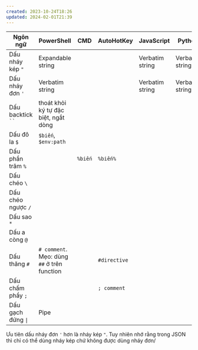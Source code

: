 ```yaml
---
created: 2023-10-24T18:26
updated: 2024-02-01T21:39
---
```

| Ngôn ngữ            | PowerShell                                  | CMD     | AutoHotKey   | JavaScript      | Python          | SQL | Bash | LaTeX |
| ------------------- | ------------------------------------------- | ------- | ------------ | --------------- | --------------- | --- | ---- | ----- |
| Dấu nháy kép `"`    | Expandable string                           |         |              | Verbatim string | Verbatim string |     |      |       |
| Dấu nháy đơn `'`    | Verbatim string                             |         |              | Verbatim string | Verbatim string |     |      |       |
| Dấu backtick ` `` ` | thoát khỏi ký tự đặc biệt, ngắt dòng        |         |              |                 |                 |     |      |       |
| Dấu đô la `$`       | `$biến`, `$env:path`                        |         |              |                 |                 |     |      |       |
| Dấu phần trăm `%`   |                                             | `%biến` | `%biến%`     |                 |                 |     |      |       |
| Dấu chéo `\`        |                                             |         |              |                 |                 |     |      |       |
| Dấu chéo ngược `/`  |                                             |         |              |                 |                 |     |      |       |
| Dấu sao `*`         |                                             |         |              |                 |                 |     |      |       |
| Dấu a còng `@`      |                                             |         |              |                 |                 |     |      |       |
| Dấu thăng `#`       | `# comment`. Mẹo: dùng `##` ở trên function |         | `#directive` |                 |                 |     |      |       |
| Dấu chấm phẩy `;`   |                                             |         | `; comment`  |                 |                 |     |      |       |
| Dấu gạch đứng `\|`   | Pipe                                        |         |              |                 |                 |     |      |       |

Ưu tiên dấu nháy đơn `'` hơn là nháy kép `"`. Tuy nhiên nhớ rằng trong JSON thì chỉ có thể dùng nháy kép chứ không được dùng nháy đơn/
